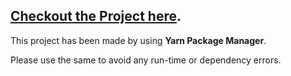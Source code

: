 ## [Checkout the Project here](https://piyushkuhad.github.io/NGO-Project/).

This project has been made by using **Yarn Package Manager**.

Please use the same to avoid any run-time or dependency errors.

